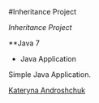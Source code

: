 #Inheritance Project

*Inheritance Project*

**Java 7

* Java Application

Simple Java Application.

[Kateryna Androshchuk](https://github.com/kandroshchuk)
